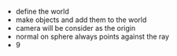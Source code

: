 + define the world
+ make objects and add them to the world
+ camera will be consider as the origin
+ normal on sphere always points against the ray
+ 9